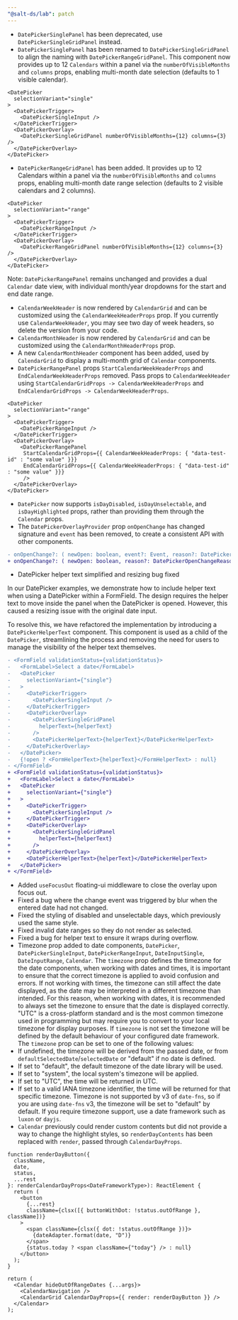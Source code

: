 ```yaml
---
"@salt-ds/lab": patch
---
```


- `DatePickerSinglePanel` has been deprecated, use `DatePickerSingleGridPanel` instead.
- `DatePickerSinglePanel` has been renamed to `DatePickerSingleGridPanel` to align the naming with `DatePickerRangeGridPanel`. This component now provides up to 12 `Calendars` within a panel via the `numberOfVisibleMonths` and `columns` props, enabling multi-month date selection (defaults to 1 visible calendar).

```
<DatePicker
  selectionVariant="single"
>
  <DatePickerTrigger>
    <DatePickerSingleInput />
  </DatePickerTrigger>
  <DatePickerOverlay>
    <DatePickerSingleGridPanel numberOfVisibleMonths={12} columns={3} />
  </DatePickerOverlay>
</DatePicker>
```

- `DatePickerRangeGridPanel` has been added. It provides up to 12 Calendars within a panel via the `numberOfVisibleMonths` and `columns` props, enabling multi-month date range selection (defaults to 2 visible calendars and 2 columns).

```
<DatePicker
  selectionVariant="range"
>
  <DatePickerTrigger>
    <DatePickerRangeInput />
  </DatePickerTrigger>
  <DatePickerOverlay>
    <DatePickerRangeGridPanel numberOfVisibleMonths={12} columns={3} />
  </DatePickerOverlay>
</DatePicker>
```

Note: `DatePickerRangePanel` remains unchanged and provides a dual `Calendar` date view, with individual month/year dropdowns for the start and end date range.

- `CalendarWeekHeader` is now rendered by `CalendarGrid` and can be customized using the `CalendarWeekHeaderProps` prop. If you currently use `CalendarWeekHeader`, you may see two day of week headers, so delete the version from your code.
- `CalendarMonthHeader` is now rendered by `CalendarGrid` and can be customized using the `CalendarMonthHeaderProps` prop.
- A new `CalendarMonthHeader` component has been added, used by `CalendarGrid` to display a multi-month grid of `Calendar` components.
- `DatePickerRangePanel` props `StartCalendarWeekHeaderProps` and `EndCalendarWeekHeaderProps` removed.
  Pass props to `CalendarWeekHeader` using `StartCalendarGridProps -> CalendarWeekHeaderProps` and `EndCalendarGridProps -> CalendarWeekHeaderProps`.

```
<DatePicker
  selectionVariant="range"
>
  <DatePickerTrigger>
    <DatePickerRangeInput />
  </DatePickerTrigger>
  <DatePickerOverlay>
    <DatePickerRangePanel
     StartCalendarGridProps={{ CalendarWeekHeaderProps: { "data-test-id" : "some value" }}}
     EndCalendarGridProps={{ CalendarWeekHeaderProps: { "data-test-id" : "some value" }}}
     />
  </DatePickerOverlay>
</DatePicker>
```

- `DatePicker` now supports `isDayDisabled`, `isDayUnselectable`, and `isDayHighlighted` props, rather than providing them through the `Calendar` props.
- The `DatePickerOverlayProvider` prop `onOpenChange` has changed signature and `event` has been removed, to create a consistent API with other components.

```diff
- onOpenChange?: ( newOpen: boolean, event?: Event, reason?: DatePickerOpenChangeReason) => void;
+ onOpenChange?: ( newOpen: boolean, reason?: DatePickerOpenChangeReason) => void;
```

- DatePicker helper text simplified and resizing bug fixed

In our DatePicker examples, we demonstrate how to include helper text when using a DatePicker within a FormField.
The design requires the helper text to move inside the panel when the DatePicker is opened.
However, this caused a resizing issue with the original date input.

To resolve this, we have refactored the implementation by introducing a `DatePickerHelperText` component.
This component is used as a child of the `DatePicker`, streamlining the process and removing the need for users to manage the visibility of the helper text themselves.

```diff
- <FormField validationStatus={validationStatus}>
-   <FormLabel>Select a date</FormLabel>
-   <DatePicker
-     selectionVariant={"single"}
-   >
-     <DatePickerTrigger>
-       <DatePickerSingleInput />
-     </DatePickerTrigger>
-     <DatePickerOverlay>
-       <DatePickerSingleGridPanel
-         helperText={helperText}
-       />
-       <DatePickerHelperText>{helperText}</DatePickerHelperText>
-     </DatePickerOverlay>
-   </DatePicker>
-   {!open ? <FormHelperText>{helperText}</FormHelperText> : null}
- </FormField>
+ <FormField validationStatus={validationStatus}>
+   <FormLabel>Select a date</FormLabel>
+   <DatePicker
+     selectionVariant={"single"}
+   >
+     <DatePickerTrigger>
+       <DatePickerSingleInput />
+     </DatePickerTrigger>
+     <DatePickerOverlay>
+       <DatePickerSingleGridPanel
+         helperText={helperText}
+       />
+     </DatePickerOverlay>
+     <DatePickerHelperText>{helperText}</DatePickerHelperText>
+   </DatePicker>
+ </FormField>
```

- Added `useFocusOut` floating-ui middleware to close the overlay upon focus out.
- Fixed a bug where the change event was triggered by blur when the entered date had not changed.
- Fixed the styling of disabled and unselectable days, which previously used the same style.
- Fixed invalid date ranges so they do not render as selected.
- Fixed a bug for helper text to ensure it wraps during overflow.
- Timezone prop added to date components, `DatePicker`, `DatePickerSingleInput`, `DatePickerRangeInput`, `DateInputSingle`, `DateInputRange`, `Calendar`.
  The `timezone` prop defines the timezone for the date components, when working with dates and times, it is important to ensure that the correct timezone is applied to avoid confusion and errors.
  If not working with times, the timezone can still affect the date displayed, as the date may be interpreted in a different timezone than intended.
  For this reason, when working with dates, it is recommended to always set the timezone to ensure that the date is displayed correctly.
  "UTC" is a cross-platform standard and is the most common timezone used in programming but may require you to convert to your local timezone for display purposes.
  If `timezone` is not set the timezone will be defined by the default behaviour of your configured date framework.
  The `timezone` prop can be set to one of the following values:
- If undefined, the timezone will be derived from the passed date, or from `defaultSelectedDate`/`selectedDate` or "default" if no date is defined.
- If set to "default", the default timezone of the date library will be used.
- If set to "system", the local system's timezone will be applied.
- If set to "UTC", the time will be returned in UTC.
- If set to a valid IANA timezone identifier, the time will be returned for that specific timezone.
  Timezone is not supported by v3 of `date-fns`, so if you are using `date-fns` v3, the timezone will be set to "default" by default. If you require timezone support, use a date framework such as `luxon` or `dayjs`.
- `Calendar` previously could render custom contents but did not provide a way to change the highlight styles, so `renderDayContents` has been replaced with `render`, passed through `CalendarDayProps`.

```
function renderDayButton({
  className,
  date,
  status,
  ...rest
}: renderCalendarDayProps<DateFrameworkType>): ReactElement {
  return (
    <button
      {...rest}
      className={clsx([{ buttonWithDot: !status.outOfRange }, className])}
    >
      <span className={clsx({ dot: !status.outOfRange })}>
        {dateAdapter.format(date, "D")}
      </span>
      {status.today ? <span className={"today"} /> : null}
    </button>
  );
}

return (
  <Calendar hideOutOfRangeDates {...args}>
    <CalendarNavigation />
    <CalendarGrid CalendarDayProps={{ render: renderDayButton }} />
  </Calendar>
);
```
